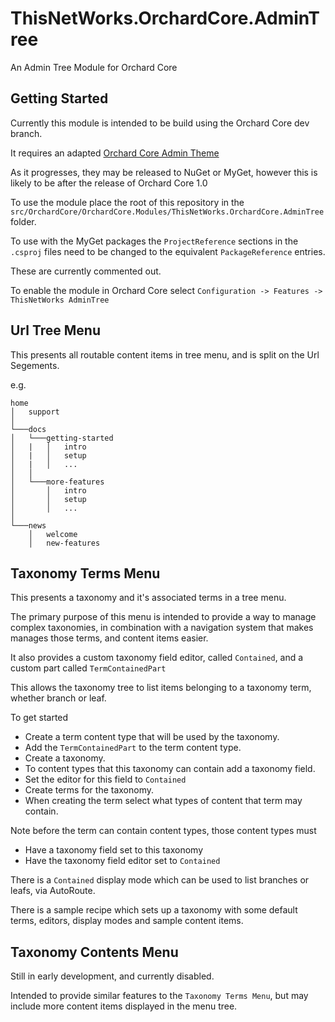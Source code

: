 # ThisNetWorks.OrchardCore.AdminTree
An Admin Tree Module for Orchard Core

## Getting Started

Currently this module is intended to be build using the Orchard Core dev branch.

It requires an adapted [Orchard Core Admin Theme](https://github.com/ThisNetWorks/ThisNetWorks.OrchardCore.Themes)

As it progresses, they may be released to NuGet or MyGet, however this is likely to be after the release of Orchard Core 1.0

To use the module place the root of this repository in the `src/OrchardCore/OrchardCore.Modules/ThisNetWorks.OrchardCore.AdminTree` folder.

To use with the MyGet packages the `ProjectReference` sections in the `.csproj` files need to be changed to the equivalent `PackageReference` entries.

These are currently commented out.

To enable the module in Orchard Core select `Configuration -> Features -> ThisNetWorks AdminTree`

## Url Tree Menu

This presents all routable content items in tree menu, and is split on the Url Segements.

e.g.
```
home
│   support   
│
└───docs
│   └───getting-started
│   |   │   intro
│   |   │   setup
│   |   │   ...
│   │
│   └───more-features 
│       │   intro
│       │   setup
│       │   ...
│   
└───news
    │   welcome
    │   new-features
```

## Taxonomy Terms Menu

This presents a taxonomy and it's associated terms in a tree menu.

The primary purpose of this menu is intended to provide a way to manage complex taxonomies, in combination with
a navigation system that makes manages those terms, and content items easier.

It also provides a custom taxonomy field editor, called `Contained`, and a custom part called `TermContainedPart`

This allows the taxonomy tree to list items belonging to a taxonomy term, whether branch or leaf.

To get started 
- Create a term content type that will be used by the taxonomy.
- Add the `TermContainedPart` to the term content type.
- Create a taxonomy.
- To content types that this taxonomy can contain add a taxonomy field.
- Set the editor for this field to `Contained`
- Create terms for the taxonomy.
- When creating the term select what types of content that term may contain.

Note before the term can contain content types, those content types must 
- Have a taxonomy field set to this taxonomy
- Have the taxonomy field editor set to `Contained`

There is a `Contained` display mode which can be used to list branches or leafs, via AutoRoute.

There is a sample recipe which sets up a taxonomy with some default terms, editors, display modes and sample content items.

## Taxonomy Contents Menu

Still in early development, and currently disabled.

Intended to provide similar features to the `Taxonomy Terms Menu`, but may include more content items displayed in the menu tree.

